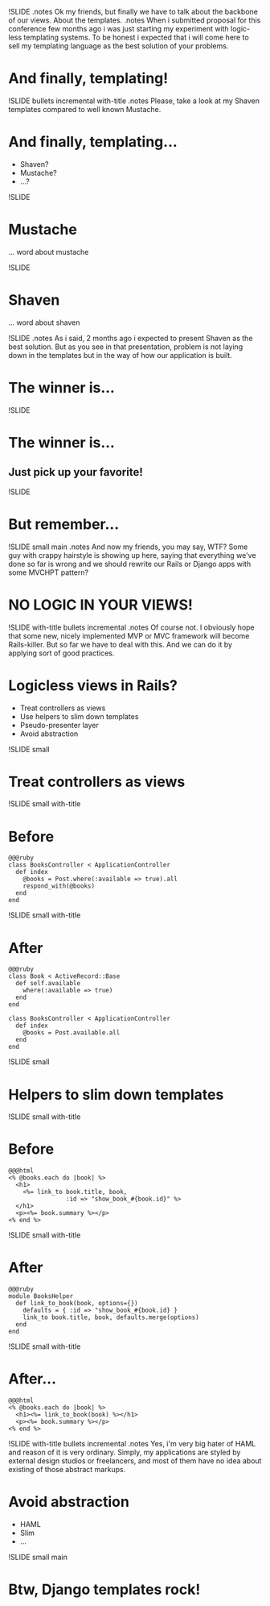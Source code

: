 !SLIDE
.notes Ok my friends, but finally we have to talk about the backbone of our views. About the templates.
.notes When i submitted proposal for this conference few months ago i was just starting my experiment with logic-less templating systems. To be honest i expected that i will come here to sell my templating language as the best solution of your problems.
# And finally, templating!

!SLIDE bullets incremental with-title
.notes Please, take a look at my Shaven templates compared to well known Mustache.
# And finally, templating...

* Shaven?
* Mustache?
* ...?

!SLIDE
# Mustache

... word about mustache

!SLIDE
# Shaven

... word about shaven

!SLIDE
.notes As i said, 2 months ago i expected to present Shaven as the best solution. But as you see in that presentation, problem is not laying down in the templates but in the way of how our application is built.
# The winner is...

!SLIDE
# The winner is...

## Just pick up your favorite!

!SLIDE
# But remember...

!SLIDE small main
.notes And now my friends, you may say, WTF? Some guy with crappy hairstyle is showing up here, saying that everything we've done so far is wrong and we should rewrite our Rails or Django apps with some MVCHPT pattern? 
# NO LOGIC IN YOUR VIEWS!

!SLIDE with-title bullets incremental
.notes Of course not. I obviously hope that some new, nicely implemented MVP or MVC framework will become Rails-killer. But so far we have to deal with this. And we can do it by applying sort of good practices. 
# Logicless views in Rails?

* Treat controllers as views
* Use helpers to slim down templates
* Pseudo-presenter layer
* Avoid abstraction

!SLIDE small
# Treat controllers as views

!SLIDE small with-title
# Before

    @@@ruby
	class BooksController < ApplicationController
	  def index
	    @books = Post.where(:available => true).all
		respond_with(@books)
	  end
	end
	
!SLIDE small with-title
# After

    @@@ruby
	class Book < ActiveRecord::Base
	  def self.available
	    where(:available => true)
	  end
	end
	
	class BooksController < ApplicationController
	  def index
	    @books = Post.available.all
	  end
	end

!SLIDE small
# Helpers to slim down templates

!SLIDE small with-title
# Before

    @@@html
    <% @books.each do |book| %>
	  <h1>
	    <%= link_to book.title, book, 
		            :id => "show_book_#{book.id}" %>
	  </h1>
	  <p><%= book.summary %></p>
	<% end %>

!SLIDE small with-title
# After

	@@@ruby
	module BooksHelper
	  def link_to_book(book, options={})
	    defaults = { :id => "show_book_#{book.id} }
	    link_to book.title, book, defaults.merge(options)
	  end
	end

!SLIDE small with-title
# After...

    @@@html
	<% @books.each do |book| %>
	  <h1><%= link_to_book(book) %></h1>
	  <p><%= book.summary %></p>
	<% end %>

!SLIDE with-title bullets incremental
.notes Yes, i'm very big hater of HAML and reason of it is very ordinary. Simply, my applications are styled by external design studios or freelancers, and most of them have no idea about existing of those abstract markups.  
# Avoid abstraction

* HAML
* Slim
* ...

!SLIDE small main
# Btw, Django templates rock!
